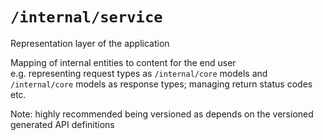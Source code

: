 # `/internal/service`

Representation layer of the application

Mapping of internal entities to content for the end user<br>
e.g. representing request types as `/internal/core` models and `/internal/core` models as response types; managing return status codes etc.

Note: highly recommended being versioned as depends on the versioned generated API definitions
